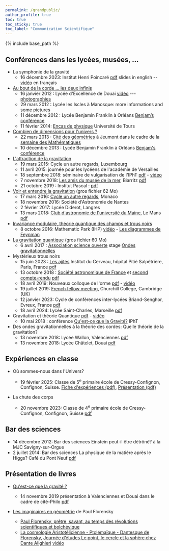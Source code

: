 ```yaml
---
permalink: /grandpublic/
author_profile: true
toc: true
toc_sticky: true
toc_label: "Communication Scientifique"
---
```


{% include base_path %}

## Conférences dans les lycées, musées, ...



* La symphonie de la gravité
   - 16 décembre 2023: Institut Henri Poincaré [pdf](/files/seminaire-poincare-16decembre2023.pdf) slides in english -- [vidéo](https://www.carmin.tv/en/collections/seminaire-poincare-xxiv-gravite-quantique/video/la-symphonie-de-la-gravite) en français
* [Au bout de la corde ... les deux infinis](/files/dechiffreurs-douai.pdf)
  - 16 janvier 2012 :  Lycée d'Excellence de Douai [vidéo](http://lille1tv.univ-lille1.fr/videos/video.aspx?id=73f091c3-1ad3-4f09-818e-1b914f1f6b36)  --- [photographies](https://www.dailymotion.com/video/xpounq)
  - 29 mars 2012 : Lycée les Iscles à Manosque: more informations and some pictures
  - 11 décembre 2012 : Lycée Benjamin Franklin à Orléans [Benjam’s conférence](http://www.lycee-benjamin-franklin.fr/php5/spip/spip.php?article825)
  - 11 février 2014: [Encas de physique](https://dept.phys.univ-tours.fr/actualite/102/encas-de-physique-2014-retour-le-21-janvier.html) Université de Tours
* [Combien de dimensions pour l'univers ?](/files/dimensions-orleans-decembre2013.pdf)
  - 22 mars 2013 : [Cité des géométries](http://www.citedesgeometries.org/) à Jeumont dans le cadre de la [semaine des Mathématiques](http://www.citedesgeometries.org/newcdg/la-semaine-des-mathematiques-2013/)
  - 10 décembre 2013 : Lycée Benjamin Franklin à Orléans [Benjam's conférence](http://www.lycee-benjamin-franklin.fr/php5/spip/spip.php?article956)
* [L'attraction de la gravitation](/files/gravitation-societe-generale-mars2015.pdf)
  - 19 mars 2015:  Cycle un autre regards, Luxembourg
  - 11 avril 2015:  journée pour les lycéens de l'académie de Versailles
  - 18 septembre 2018: séminaire de vulgarisation de l'IPhT [pdf](/files/gravitation-ipht-18septembre2018.pdf)  - [video](https://youtu.be/xL986wklK_Y) 
  - 7 novembre 2018:  [Les amis du musée de la mer](https://www.amisdumuseedelamer.fr/), Biarritz  [pdf](/files/musee-mer-7novembre2018.pdf)
  - 21 octobre 2019 : Institut Pascal  :  [pdf](/files/gravitation-institutepascal-21octobre2019.pdf) 
* [Voir et entendre la gravitation](/files/langres-2fevrier2017.pdf) (gros fichier 62 Mo) 
  - 17 mars 2016:  [Cycle un autre regards](http://www.san.asso.fr/conferen/aff_gens.php?conferencier=192), Monaco
  - 18 novembre 2016: Société d'Astronomie de Nantes
  - 2 février 2017: Lycée Diderot, Langres
  - 13 mars 2018: [Club d'astronomie de l'université du Maine](https://www.astromaine.fr/site2/index.html), Le Mans [pdf](/files/lemans-13mars2018.pdf)
* [Invariance modulaire, théorie quantique des champs et trous noirs](/files/Modulaire-MathPark-IHP-8octobre2016.pdf)
  - 8 octobre 2016:  Mathematic Park (IHP)  [vidéo](https://www.youtube.com/watch?v=daVyre2nIWs)  - [Les diagrammes de Feynman](http://images.math.cnrs.fr/Les-diagrammes-de-Feynman-3#commentaires)
* [La gravitation quantique](/files/scienceouverte-ENS-6avril2017.pdf) (gros fichier 60 Mo)
  - 6 avril 2017 : [Association science ouverte](http://scienceouverte.fr/) stage [Ondes gravitationnelles](http://scienceouverte.fr/Stage-Ondes-gravitationnelles)
* Mystérieux trous noirs
  - 15 juin 2023 : [Les ajités](https://drive.google.com/file/d/1-4CYnbNQ90Jdm2yiScC0erFhs-Bi2usm/view) Institut du Cerveau, hôpital Pitié Salpêtrière, Paris, France [pdf](/files/trous-noirs-Centre-Cerveaux-14-juin-2023.pdf)
  - 13 octobre 2018 : [Société astronomique de France](http://www.planetastronomy.com/special/2019-special/13oct/CosmoSAF-TN.htm) et [second compte-rendu](https://saf-astronomie.fr/les_trous_noirs_quantiques/)  [pdf](/files/saf-13octobre2018.pdf)
  - 18 avril 2019: Nouveaux colloque de l'orme  [pdf](/files/colloque-orme-18avril2019.pdf) - [vidéo](https://www.youtube.com/watch?v=NPBaXUy5GPg)
  - 19 juillet 2019: [French fellow meeting](/files/black-hole-churchill-college-19juilllet2019.pdf), Churchill College, Cambridge (UK)
  - 12 janvier 2023: Cycle de conférences inter-lycées Briand-Senghor, Evreux, France [pdf](/files/trous-noirs-Senghors-12-janvier-2023.pdf)
  - 18 avril 2024: Lycée Saint-Charles, Marseille
  [pdf](/files/trou-noir-Saint-Charles-Marseille-18avril2024.pdf)
* Gravitation et théorie Quantique  [pdf](/files/gravite-cea-10mai2017.pdf) - [vidéo](https://www.youtube.com/watch?v=weKAgv5jV9M&t=4s)
  - 10 mai 2018 : conférence [Qu'est-ce que la Gravité?](https://phbrax.wixsite.com/gravite) IPhT  
* Des ondes gravitationnelles à la théorie des cordes: Quelle théorie de la gravitation?
  - 13 novembre 2018:   Lycée Wallon, Valenciennes  [pdf](/files/valenciennes-13novembre2018.pdf)
  - 13 novembre 2018:   Lycée Châtelet, Douai [pdf](/files/douai-13novembre2018.pdf)

## Expériences en classe
 
* Où sommes-nous dans l'Univers?
  - 19 février 2025: Classe de 5<sup>e</sup> primaire école de
    Cressy-Confignon, Confignon, Suisse. [Fiche d'expériences (pdf)](/files/univers_Cressy-19fevrier2025.pdf), [Présentation (pdf)](/files/ou-sommes-nous-univers.pdf)

* La chute des corps
    - 20 novembre 2023: Classe de 4<sup>e</sup> primaire école de
    Cressy-Confignon, Confignon, Suisse [pdf](/files/chute_libre-Ecole-Cressy-20Novembre2023.pdf)

## Bar des sciences
 

* 14 décembre 2012: Bar des sciences Einstein peut-il être détrôné? à la MJC Savigny-sur-Orgue
* 2 juillet 2014:  Bar des sciences La physique de la matière après le Higgs? Café du Pont Neuf [pdf](/files/bar-des-sciences-juillet2014.pdf)

## Présentation de livres
 

* [Qu'est-ce que la gravité ?](/livres/questcequelagravite.html)
  - 14 novembre 2019 présentation  à Valenciennes et Douai dans le cadre de cité-Philo  [pdf](/files/gravite-citephilo-novembre2019.pdf)

* [Les imaginaires en géométrie](/livres/imaginaires.html) de Paul Florensky
  - [Paul Florensky, prêtre, savant, au temps des révolutions scientifiques et bolchévique](/files/florensky-11decembre2017.pdf)
  - [La cosmologie Aristotélicienne - Ptolémaïque - Dantesque de Florensky](/files/florensky-25mai2018.pdf), [Journée d’études Le point, le cercle et la sphère chez Dante Alighieri](http://dantesque.fr/archive/point-cercle-sphere-chez-dante-alighieri/) [vidéo](https://www.youtube.com/watch?v=i6q-uSr2iCA&t=74s)


